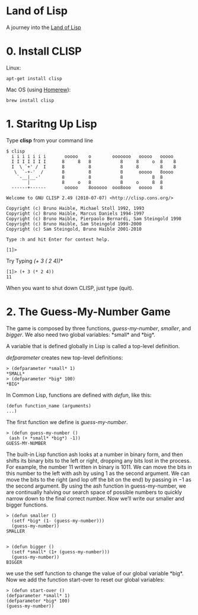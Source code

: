 # Land of Lisp

A journey into the [Land of Lisp](http://landoflisp.com)

# 0. Install CLISP

Linux:

	apt-get install clisp

Mac OS (using [Homerew](http://brew.sh/‎)):

	brew install clisp

# 1. Staritng Up Lisp

Type **clisp** from your command line

	$ clisp
	  i i i i i i i       ooooo    o        ooooooo   ooooo   ooooo
	  I I I I I I I      8     8   8           8     8     o  8    8
	  I  \ `+' /  I      8         8           8     8        8    8
	   \  `-+-'  /       8         8           8      ooooo   8oooo
	    `-__|__-'        8         8           8           8  8
	        |            8     o   8           8     o     8  8
	  ------+------       ooooo    8oooooo  ooo8ooo   ooooo   8

	Welcome to GNU CLISP 2.49 (2010-07-07) <http://clisp.cons.org/>

	Copyright (c) Bruno Haible, Michael Stoll 1992, 1993
	Copyright (c) Bruno Haible, Marcus Daniels 1994-1997
	Copyright (c) Bruno Haible, Pierpaolo Bernardi, Sam Steingold 1998
	Copyright (c) Bruno Haible, Sam Steingold 1999-2000
	Copyright (c) Sam Steingold, Bruno Haible 2001-2010

	Type :h and hit Enter for context help.

	[1]>

Try Typing **(+ 3 (* 2 4))**

	[1]> (+ 3 (* 2 4)) 
	11

When you want to shut down CLISP, just type (quit).

# 2. The Guess-My-Number Game

The game is composed by three functions, *guess-my-number*, *smaller*, and *bigger*. We also need two global variables: \*small\* and \*big\*.

A variable that is defined globally in Lisp is called a top-level definition.

*defparameter* creates new top-level definitions:

	> (defparameter *small* 1) 
	*SMALL*
	> (defparameter *big* 100) 
	*BIG*

In Common Lisp, functions are defined with *defun*, like this:

	(defun function_name (arguments) 
	...)

The first function we define is *guess-my-number*.

	> (defun guess-my-number ()
	 (ash (+ *small* *big*) -1))
	GUESS-MY-NUMBER

The built-in Lisp function ash looks at a number in binary form, and then shifts its binary bits to the left or right, dropping any bits lost in the process. For example, the number 11 written in binary is 1011. We can move the bits in this number to the left with ash by using 1 as the second argument. We can move the bits to the right (and lop off the bit on the end) by passing in −1 as the second argument.
By using the ash function in guess-my-number, we are continually halving our search space of possible numbers to quickly narrow down to the final correct number.
Now we’ll write our smaller and bigger functions.

	> (defun smaller ()
	  (setf *big* (1- (guess-my-number)))
	  (guess-my-number))
	SMALLER


	> (defun bigger ()
	  (setf *small* (1+ (guess-my-number))) 
	  (guess-my-number))
	BIGGER

we use the setf function to change the value of our global variable \*big\*.
Now we add the function start-over to reset our global variables:

	> (defun start-over () 
	(defparameter *small* 1)
	(defparameter *big* 100)
	(guess-my-number))

